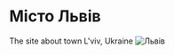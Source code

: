 # Мiсто Львiв
The site about town L'viv, Ukraine
![Львiв](https://github.com/Berliner187/Site_Library/raw/master/L'viv/img/SiteFace.png)

